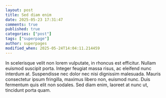 ```yaml
---
layout: post
title: Sed diam enim
date: 2025-05-23 17:31:47
comments: true
published: true
categories: ["post"]
tags: ["superpage"]
author: superpages
modified_when: 2025-05-24T14:04:11.214459
---
```

In scelerisque velit non lorem vulputate, in rhoncus est efficitur. Nullam euismod suscipit porta. Integer feugiat massa risus, ac eleifend nunc interdum at. Suspendisse nec dolor nec nisi dignissim malesuada. Mauris consectetur ipsum fringilla, maximus libero non, euismod nunc. Duis fermentum quis elit non sodales. Sed diam enim, laoreet at nunc ut, tincidunt porta quam.